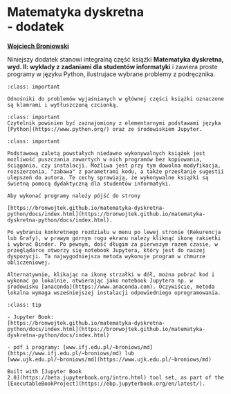 <!-- #region -->
# Matematyka dyskretna  <br> - dodatek


[**Wojciech Broniowski**](https://www.ujk.edu.pl/~broniows)

<!-- #endregion -->

Niniejszy dodatek stanowi integralną część książki **Matematyka dyskretna, wyd. II: wykłady z zadaniami dla studentów informatyki** i zawiera proste programy w języku Python, ilustrujace wybrane problemy z podręcznika. 


```{admonition} Odnośniki
:class: important

Odnośniki do problemów wyjaśnianych w głównej części książki oznaczone są klamrami i wytłuszczoną czcionką.
```


```{admonition} Wymagania wstępne
:class: important
Czytelnik powinien być zaznajomiony z elementarnymi podstawami języka [Python](https://www.python.org/) oraz ze środowiskiem Jupyter.

```

```{admonition} Jak puszczać programy
:class: important

Podstawową zaletą powstałych niedawno wykonywalnych książek jest możliwość puszczania zawartych w nich programów bez kopiowania, ściągania, czy instalacji. Możliwa jest przy tym dowolna modyfikacja, rozszerzenia, "zabawa" z parametrami kodu, a także przesłanie sugestii ulepszeń do autora. Te cechy sprawiają, że wykonywalne książki są świetną pomocą dydaktyczną dla studentów informatyki.

Aby wykonać programy należy pójść do strony 

[https://bronwojtek.github.io/matematyka-dyskretna-python/docs/index.html](https://bronwojtek.github.io/matematyka-dyskretna-python/docs/index.html). 

Po wybraniu konkretnego rozdziału w menu po lewej stronie (Rekurencja lub Grafy), w prawym górnym rogu ekranu należy kliknąć ikonę rakietki i wybrać Binder. Po pewnym, dość długim za pierwszym razem czasie, w przeglądarce otworzy się notebook Jupytera, który jest do naszej dyspozycji. Ta najwygodniejsza metoda wykonuje program w chmurze obliczeniowej.  

Alternatywnie, klikając na ikonę strzałki w dół, można pobrać kod i wykonać go lokalnie, otwierając jako notebook Jupytera np. w środowisku [anaconda](https://www.anaconda.com). Oczywiście, metoda lokalna wymaga wsześniejszej instalacji odpowiedniego oprogramowania. 

```

```{admonition} Linki
:class: tip

- Jupyter Book: 
[https://bronwojtek.github.io/matematyka-dyskretna-python/docs/index.html](https://bronwojtek.github.io/matematyka-dyskretna-python/docs/index.html)

- pdf i programy: [www.ifj.edu.pl/~broniows/md](https://www.ifj.edu.pl/~broniows/md) lub [www.ujk.edu.pl/~broniows/md](https://www.ujk.edu.pl/~broniows/md)

```

```{admonition} $~$
Built with [Jupyter Book
2.0](https://beta.jupyterbook.org/intro.html) tool set, as part of the
[ExecutableBookProject](https://ebp.jupyterbook.org/en/latest/).  
```



